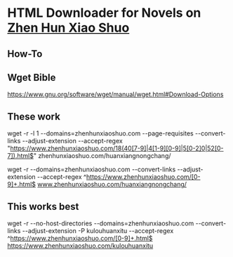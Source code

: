 # HTML Downloader for Novels on [Zhen Hun Xiao Shuo](https://www.zhenhunxiaoshuo.com/)

## How-To

## Wget Bible
https://www.gnu.org/software/wget/manual/wget.html#Download-Options


## These work
wget -r -l 1 --domains=zhenhunxiaoshuo.com --page-requisites --convert-links --adjust-extension --accept-regex "https://www.zhenhunxiaoshuo.com/18(40[7-9]|4[1-9][0-9]|5[0-2]0|52[0-7]).html$" zhenhunxiaoshuo.com/huanxiangnongchang/


wget -r --domains=zhenhunxiaoshuo.com --convert-links --adjust-extension --accept-regex ^https://www.zhenhunxiaoshuo.com/[0-9]+.html$ www.zhenhunxiaoshuo.com/huanxiangnongchang/

## This works best
wget -r --no-host-directories --domains=zhenhunxiaoshuo.com --convert-links --adjust-extension -P kulouhuanxitu --accept-regex ^https://www.zhenhunxiaoshuo.com/[0-9]+.html$ https://www.zhenhunxiaoshuo.com/kulouhuanxitu
